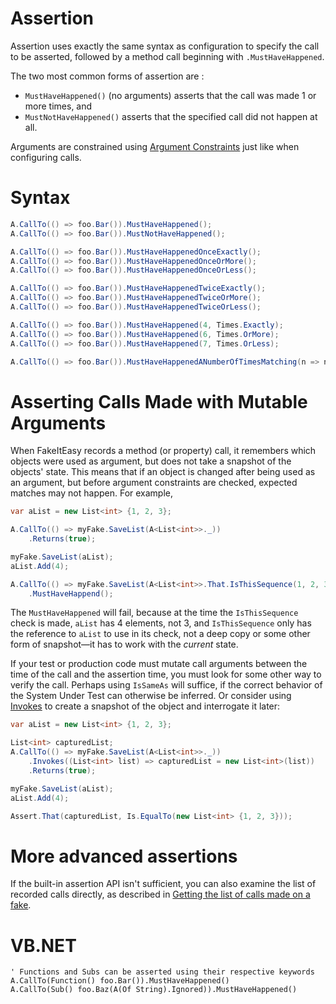 # Assertion

Assertion uses exactly the same syntax as configuration to specify the
call to be asserted, followed by a method call beginning with `.MustHaveHappened`.

The two most common forms of assertion are :

* `MustHaveHappened()` (no arguments) asserts that the call was made 1 or more times, and 
* `MustNotHaveHappened()` asserts that the specified call did not happen at all.

Arguments are constrained using
[Argument Constraints](argument-constraints.md) just like when
configuring calls.

# Syntax

```csharp
A.CallTo(() => foo.Bar()).MustHaveHappened();
A.CallTo(() => foo.Bar()).MustNotHaveHappened();

A.CallTo(() => foo.Bar()).MustHaveHappenedOnceExactly();
A.CallTo(() => foo.Bar()).MustHaveHappenedOnceOrMore();
A.CallTo(() => foo.Bar()).MustHaveHappenedOnceOrLess();

A.CallTo(() => foo.Bar()).MustHaveHappenedTwiceExactly();
A.CallTo(() => foo.Bar()).MustHaveHappenedTwiceOrMore();
A.CallTo(() => foo.Bar()).MustHaveHappenedTwiceOrLess();

A.CallTo(() => foo.Bar()).MustHaveHappened(4, Times.Exactly);
A.CallTo(() => foo.Bar()).MustHaveHappened(6, Times.OrMore);
A.CallTo(() => foo.Bar()).MustHaveHappened(7, Times.OrLess);

A.CallTo(() => foo.Bar()).MustHaveHappenedANumberOfTimesMatching(n => n % 2 == 0);
```

# Asserting Calls Made with Mutable Arguments

When FakeItEasy records a method (or property) call, it remembers
which objects were used as argument, but does not take a snapshot of
the objects' state. This means that if an object is changed after
being used as an argument, but before argument constraints are
checked, expected matches may not happen. For example,

```csharp
var aList = new List<int> {1, 2, 3};

A.CallTo(() => myFake.SaveList(A<List<int>>._))
    .Returns(true);

myFake.SaveList(aList);
aList.Add(4);

A.CallTo(() => myFake.SaveList(A<List<int>>.That.IsThisSequence(1, 2, 3)))
    .MustHaveHappend();
```

The `MustHaveHappened` will fail, because at the time the
`IsThisSequence` check is made, `aList` has 4 elements, not 3, and
`IsThisSequence` only has the reference to `aList` to use in its
check, not a deep copy or some other form of snapshot—it has to work
with the _current_ state.

If your test or production code must mutate call arguments between the
time of the call and the assertion time, you must look for some other
way to verify the call. Perhaps using `IsSameAs` will suffice, if the
correct behavior of the System Under Test can otherwise be
inferred. Or consider using [Invokes](invoking-custom-code.md) to
create a snapshot of the object and interrogate it later:

```csharp
var aList = new List<int> {1, 2, 3};

List<int> capturedList;
A.CallTo(() => myFake.SaveList(A<List<int>>._))
    .Invokes((List<int> list) => capturedList = new List<int>(list))
    .Returns(true);

myFake.SaveList(aList);
aList.Add(4);

Assert.That(capturedList, Is.EqualTo(new List<int> {1, 2, 3}));
```

# More advanced assertions

If the built-in assertion API isn't sufficient, you can also examine the list of recorded calls directly, as described in [Getting the list of calls made on a fake](advanced-usage.md#getting-the-list-of-calls-made-on-a-fake).

# VB.NET

```
' Functions and Subs can be asserted using their respective keywords
A.CallTo(Function() foo.Bar()).MustHaveHappened()
A.CallTo(Sub() foo.Baz(A(Of String).Ignored)).MustHaveHappened()
```
